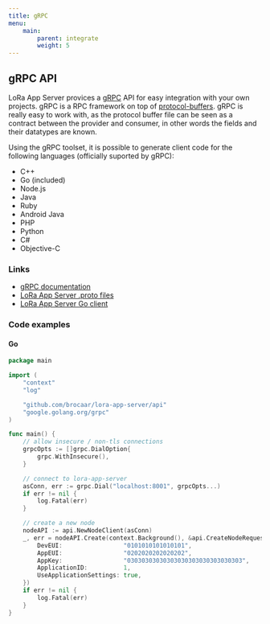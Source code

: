 ```yaml
---
title: gRPC
menu:
    main:
        parent: integrate
        weight: 5
---
```


## gRPC API

LoRa App Server provices a [gRPC](http://www.grpc.io/) API for easy integration
with your own projects. gRPC is a RPC framework on top of [protocol-buffers](https://developers.google.com/protocol-buffers/).
gRPC is really easy to work with, as the protocol buffer file can be seen as
a contract between the provider and consumer, in other words the fields and
their datatypes are known. 

Using the gRPC toolset, it is possible to generate client code for the following
languages (officially suported by gRPC):

* C++
* Go (included)
* Node.js
* Java
* Ruby
* Android Java
* PHP
* Python
* C#
* Objective-C

### Links

* [gRPC documentation](http://www.grpc.io/)
* [LoRa App Server .proto files](https://github.com/brocaar/lora-app-server/tree/master/api)
* [LoRa App Server Go client](https://godoc.org/github.com/brocaar/lora-app-server/api)

### Code examples

#### Go

```go
package main

import (
	"context"
	"log"

	"github.com/brocaar/lora-app-server/api"
	"google.golang.org/grpc"
)

func main() {
	// allow insecure / non-tls connections
	grpcOpts := []grpc.DialOption{
		grpc.WithInsecure(),
	}

	// connect to lora-app-server
	asConn, err := grpc.Dial("localhost:8001", grpcOpts...)
	if err != nil {
		log.Fatal(err)
	}

	// create a new node
	nodeAPI := api.NewNodeClient(asConn)
	_, err = nodeAPI.Create(context.Background(), &api.CreateNodeRequest{
		DevEUI:                 "0101010101010101",
		AppEUI:                 "0202020202020202",
		AppKey:                 "03030303030303030303030303030303",
		ApplicationID:          1,
		UseApplicationSettings: true,
	})
	if err != nil {
		log.Fatal(err)
	}
}
```
